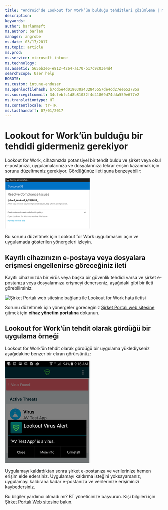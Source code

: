 ```yaml
---
title: "Android’de Lookout for Work’ün bulduğu tehditleri çözümleme | Microsoft Docs"
description: 
keywords: 
author: barlanmsft
ms.author: barlan
manager: angrobe
ms.date: 03/17/2017
ms.topic: article
ms.prod: 
ms.service: microsoft-intune
ms.technology: 
ms.assetid: 5656b3e6-e812-4264-a170-b17c9c03e4d4
searchScope: User help
ROBOTS: 
ms.custom: intune-enduser
ms.openlocfilehash: b7cd5e4d019030a432845557de4cd27ee652785a
ms.sourcegitcommit: 34cfebfc1d8b81032f4d41869d74dda559e677e2
ms.translationtype: HT
ms.contentlocale: tr-TR
ms.lasthandoff: 07/01/2017
---
```

# <a name="you-need-to-resolve-a-threat-found-by-lookout-for-work"></a>Lookout for Work’ün bulduğu bir tehdidi gidermeniz gerekiyor

Lookout for Work, cihazınızda potansiyel bir tehdit buldu ve şirket veya okul e-postanıza, uygulamalarınıza ve dosyalarınıza tekrar erişim kazanmak için sorunu düzeltmeniz gerekiyor. Gördüğünüz ileti şuna benzeyebilir:

![Lookout for Work cihazınızda bir tehdit buldu](./media/lookout-threat-found-android.png)

Bu sorunu düzeltmek için Lookout for Work uygulamasını açın ve uygulamada gösterilen yönergeleri izleyin.

## <a name="what-you-might-see-if-your-enrolled-device-is-blocked-from-accessing-email-or-files"></a>Kayıtlı cihazınızın e-postaya veya dosyalara erişmesi engellenirse göreceğiniz ileti

Kayıtlı cihazınızda bir virüs veya başka bir güvenlik tehdidi varsa ve şirket e-postanıza veya dosyalarınıza erişmeyi denerseniz, aşağıdaki gibi bir ileti görebilirsiniz:

![Şirket Portalı web sitesine bağlantı ile Lookout for Work hata iletisi](./media/mtd-go-to-device-management-portal-android.png)

Sorunu düzeltmek için yönergeler göreceğiniz [Şirket Portalı web sitesine](http://portal.manage.microsoft.com) gitmek için **cihaz yönetim portalına** dokunun.

## <a name="example-of-an-app-that-lookout-for-work-sees-as-a-threat"></a>Lookout for Work’ün tehdit olarak gördüğü bir uygulama örneği

Lookout for Work’ün tehdit olarak gördüğü bir uygulama yüklediyseniz aşağıdakine benzer bir ekran görürsünüz:

![Lookout for Work virüs uyarı iletisi örneği](./media/lookout-virus-alert-android.png)

Uygulamayı kaldırdıktan sonra şirket e-postanıza ve verilerinize hemen erişim elde edersiniz. Uygulamayı kaldırma isteğini yoksayarsanız, uygulamayı kaldırana kadar e-postanıza ve verilerinize erişiminizi kaybedersiniz.

Bu bilgiler yardımcı olmadı mı? BT yöneticinize başvurun. Kişi bilgileri için [Şirket Portalı Web sitesine](http://portal.manage.microsoft.com) bakın.

